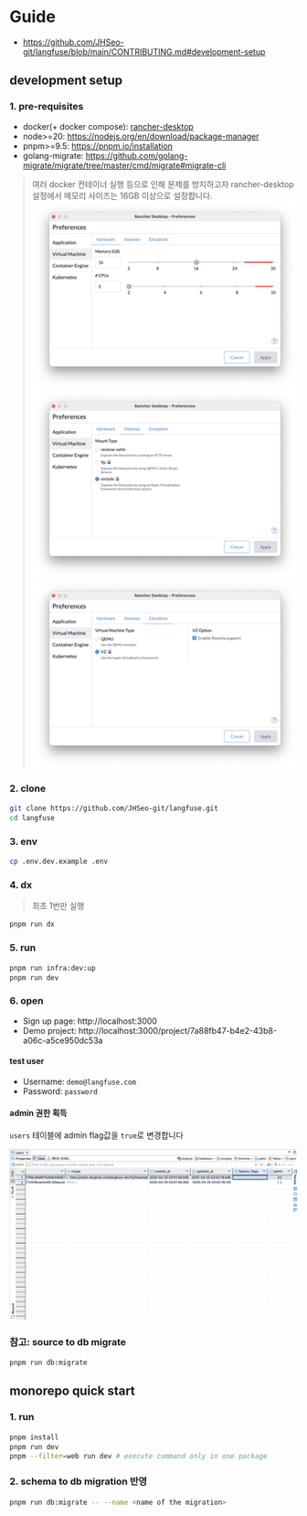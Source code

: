# Guide

- https://github.com/JHSeo-git/langfuse/blob/main/CONTRIBUTING.md#development-setup

## development setup

### 1. pre-requisites

- docker(+ docker compose): [rancher-desktop](https://rancherdesktop.io/)
- node>=20: https://nodejs.org/en/download/package-manager
- pnpm>=9.5: https://pnpm.io/installation
- golang-migrate: https://github.com/golang-migrate/migrate/tree/master/cmd/migrate#migrate-cli

> 여러 docker 컨테이너 실행 등으로 인해 문제를 방지하고자 rancher-desktop 설정에서 메모리 사이즈는 16GB 이상으로 설정합니다.  
> ![rancher-preference-1](./images/rancher-preference-1.png)  
> ![rancher-preference-2](./images/rancher-preference-2.png)  
> ![rancher-preference-3](./images/rancher-preference-3.png)

### 2. clone

```bash
git clone https://github.com/JHSeo-git/langfuse.git
cd langfuse
```

### 3. env

```bash
cp .env.dev.example .env
```

### 4. dx

> 최초 1번만 실행

```bash
pnpm run dx
```

### 5. run

```bash
pnpm run infra:dev:up
pnpm run dev
```

### 6. open

- Sign up page: http://localhost:3000
- Demo project: http://localhost:3000/project/7a88fb47-b4e2-43b8-a06c-a5ce950dc53a

#### test user

- Username: `demo@langfuse.com`
- Password: `password`

#### admin 권한 획득

`users` 테이블에 admin flag값을 `true`로 변경합니다

![admin-flag](./images/admin-flag.png)

### 참고: source to db migrate

```bash
pnpm run db:migrate
```

## monorepo quick start

### 1. run

```bash
pnpm install
pnpm run dev
pnpm --filter=web run dev # execute command only in one package
```

### 2. schema to db migration 반영

```bash
pnpm run db:migrate -- --name <name of the migration>
```
